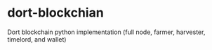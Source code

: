 # dort-blockchian
Dort blockchain python implementation (full node, farmer, harvester, timelord, and wallet)
